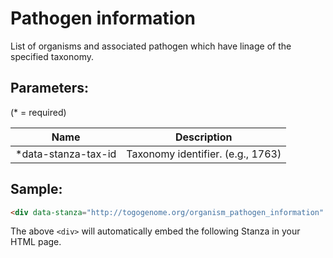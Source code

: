 Pathogen information
====================

List of organisms and associated pathogen which have linage of the specified taxonomy.

## Parameters:

(* = required)

| Name               | Description                         |
|--------------------|-------------------------------------|
|*data-stanza-tax-id | Taxonomy identifier. (e.g., 1763)   |

## Sample:

```html
<div data-stanza="http://togogenome.org/organism_pathogen_information" data-stanza-tax-id="1763"></div>
```

The above `<div>` will automatically embed the following Stanza in your HTML page.

<div data-stanza="/stanza/organism_pathogen_information" data-stanza-tax-id="1763"></div>
